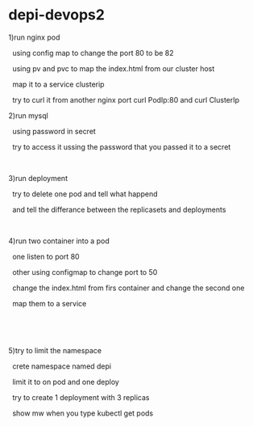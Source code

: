 ﻿# depi-devops2

1)run nginx pod 

&nbsp;	using config map to change the port 80 to be 82 

&nbsp;	using pv and pvc to map the index.html from our cluster host 

&nbsp;	map it to a service clusterip 

&nbsp;	try to curl it from another nginx port curl PodIp:80 and curl ClusterIp



2)run mysql 

&nbsp;	using password in secret

&nbsp;	try to access it ussing the password that you passed it to a secret 

&nbsp;	



3)run deployment 

&nbsp;	try to delete one pod and tell what happend

&nbsp;	and tell the differance between the replicasets and deployments

&nbsp;	

4)run two container into a pod 

&nbsp;	one listen to port 80 

&nbsp;	other using configmap  to change port to 50 

&nbsp;	change the index.html from firs container and change the second one 

&nbsp;	map them to a service

&nbsp;	

&nbsp;	

5)try to limit the namespace

&nbsp;	crete namespace named depi 

&nbsp;	limit it to on pod and one deploy 

&nbsp;	try to create 1 deployment with 3 replicas 

&nbsp;	show mw when you type kubectl get pods 	

